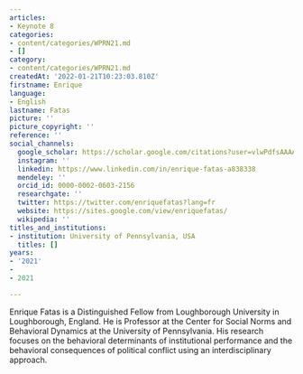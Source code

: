 ```yaml
---
articles:
- Keynote 8
categories:
- content/categories/WPRN21.md
- []
category:
- content/categories/WPRN21.md
createdAt: '2022-01-21T10:23:03.810Z'
firstname: Enrique
language:
- English
lastname: Fatas
picture: ''
picture_copyright: ''
reference: ''
social_channels:
  google_scholar: https://scholar.google.com/citations?user=vlwPdfsAAAAJ&hl=en
  instagram: ''
  linkedin: https://www.linkedin.com/in/enrique-fatas-a838338
  mendeley: ''
  orcid_id: 0000-0002-0603-2156
  researchgate: ''
  twitter: https://twitter.com/enriquefatas?lang=fr
  website: https://sites.google.com/view/enriquefatas/
  wikipedia: ''
titles_and_institutions:
- institution: University of Pennsylvania, USA
  titles: []
years:
- '2021'
- 
- 2021

---
```

Enrique Fatas is a Distinguished Fellow from Loughborough University in Loughborough, England. He is Professor at the Center for Social Norms and Behavioral Dynamics at the University of Pennsylvania. His research focuses on the behavioral determinants of institutional performance and the behavioral consequences of political conflict using an interdisciplinary approach.
